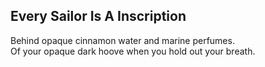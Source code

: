 Every Sailor Is A Inscription
-----------------------------
Behind opaque cinnamon water and marine perfumes.  
Of your opaque dark hoove when you hold out your breath.  
